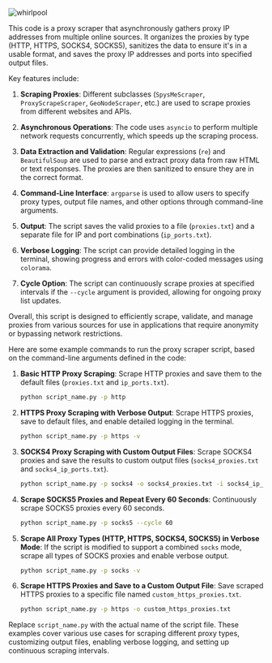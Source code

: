 ![whirlpool](https://github.com/user-attachments/assets/6e9ecac3-6b9d-496a-b793-b8c8e6885849)


This code is a proxy scraper that asynchronously gathers proxy IP addresses from multiple online sources. It organizes the proxies by type (HTTP, HTTPS, SOCKS4, SOCKS5), sanitizes the data to ensure it's in a usable format, and saves the proxy IP addresses and ports into specified output files. 

Key features include:

1. **Scraping Proxies**: Different subclasses (`SpysMeScraper`, `ProxyScrapeScraper`, `GeoNodeScraper`, etc.) are used to scrape proxies from different websites and APIs.

2. **Asynchronous Operations**: The code uses `asyncio` to perform multiple network requests concurrently, which speeds up the scraping process.

3. **Data Extraction and Validation**: Regular expressions (`re`) and `BeautifulSoup` are used to parse and extract proxy data from raw HTML or text responses. The proxies are then sanitized to ensure they are in the correct format.

4. **Command-Line Interface**: `argparse` is used to allow users to specify proxy types, output file names, and other options through command-line arguments.

5. **Output**: The script saves the valid proxies to a file (`proxies.txt`) and a separate file for IP and port combinations (`ip_ports.txt`).

6. **Verbose Logging**: The script can provide detailed logging in the terminal, showing progress and errors with color-coded messages using `colorama`.

7. **Cycle Option**: The script can continuously scrape proxies at specified intervals if the `--cycle` argument is provided, allowing for ongoing proxy list updates. 

Overall, this script is designed to efficiently scrape, validate, and manage proxies from various sources for use in applications that require anonymity or bypassing network restrictions.


Here are some example commands to run the proxy scraper script, based on the command-line arguments defined in the code:

1. **Basic HTTP Proxy Scraping**: Scrape HTTP proxies and save them to the default files (`proxies.txt` and `ip_ports.txt`).
   ```bash
   python script_name.py -p http
   ```

2. **HTTPS Proxy Scraping with Verbose Output**: Scrape HTTPS proxies, save to default files, and enable detailed logging in the terminal.
   ```bash
   python script_name.py -p https -v
   ```

3. **SOCKS4 Proxy Scraping with Custom Output Files**: Scrape SOCKS4 proxies and save the results to custom output files (`socks4_proxies.txt` and `socks4_ip_ports.txt`).
   ```bash
   python script_name.py -p socks4 -o socks4_proxies.txt -i socks4_ip_ports.txt
   ```

4. **Scrape SOCKS5 Proxies and Repeat Every 60 Seconds**: Continuously scrape SOCKS5 proxies every 60 seconds.
   ```bash
   python script_name.py -p socks5 --cycle 60
   ```

5. **Scrape All Proxy Types (HTTP, HTTPS, SOCKS4, SOCKS5) in Verbose Mode**: If the script is modified to support a combined `socks` mode, scrape all types of SOCKS proxies and enable verbose output.
   ```bash
   python script_name.py -p socks -v
   ```

6. **Scrape HTTPS Proxies and Save to a Custom Output File**: Save scraped HTTPS proxies to a specific file named `custom_https_proxies.txt`.
   ```bash
   python script_name.py -p https -o custom_https_proxies.txt
   ```

Replace `script_name.py` with the actual name of the script file. These examples cover various use cases for scraping different proxy types, customizing output files, enabling verbose logging, and setting up continuous scraping intervals.
